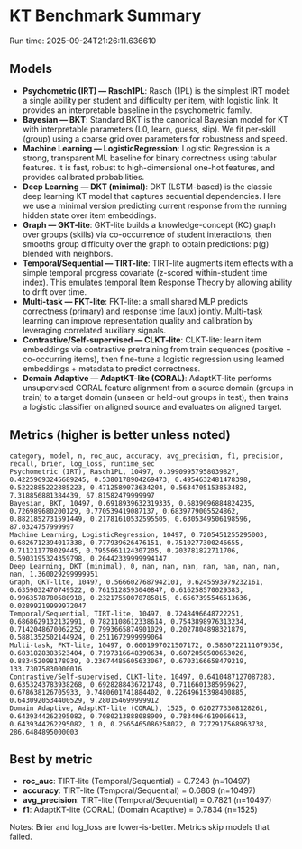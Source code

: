 # KT Benchmark Summary

Run time: 2025-09-24T21:26:11.636610

## Models

- **Psychometric (IRT) — Rasch1PL**: Rasch (1PL) is the simplest IRT model: a single ability per student and difficulty per item, with logistic link. It provides an interpretable baseline in the psychometric family.
- **Bayesian — BKT**: Standard BKT is the canonical Bayesian model for KT with interpretable parameters (L0, learn, guess, slip). We fit per-skill (group) using a coarse grid over parameters for robustness and speed.
- **Machine Learning — LogisticRegression**: Logistic Regression is a strong, transparent ML baseline for binary correctness using tabular features. It is fast, robust to high-dimensional one-hot features, and provides calibrated probabilities.
- **Deep Learning — DKT (minimal)**: DKT (LSTM-based) is the classic deep learning KT model that captures sequential dependencies. Here we use a minimal version predicting current response from the running hidden state over item embeddings.
- **Graph — GKT-lite**: GKT-lite builds a knowledge-concept (KC) graph over groups (skills) via co-occurrence of student interactions, then smooths group difficulty over the graph to obtain predictions: p(g) blended with neighbors.
- **Temporal/Sequential — TIRT-lite**: TIRT-lite augments item effects with a simple temporal progress covariate (z-scored within-student time index). This emulates temporal Item Response Theory by allowing ability to drift over time.
- **Multi-task — FKT-lite**: FKT-lite: a small shared MLP predicts correctness (primary) and response time (aux) jointly. Multi-task learning can improve representation quality and calibration by leveraging correlated auxiliary signals.
- **Contrastive/Self-supervised — CLKT-lite**: CLKT-lite: learn item embeddings via contrastive pretraining from train sequences (positive = co-occurring items), then fine-tune a logistic regression using learned embeddings + metadata to predict correctness.
- **Domain Adaptive — AdaptKT-lite (CORAL)**: AdaptKT-lite performs unsupervised CORAL feature alignment from a source domain (groups in train) to a target domain (unseen or held-out groups in test), then trains a logistic classifier on aligned source and evaluates on aligned target.

## Metrics (higher is better unless noted)

```text
category, model, n, roc_auc, accuracy, avg_precision, f1, precision, recall, brier, log_loss, runtime_sec
Psychometric (IRT), Rasch1PL, 10497, 0.39909957958039827, 0.42259693245689245, 0.5380178904269473, 0.4954632481478398, 0.5222885222885223, 0.4712589073634204, 0.5634705153853482, 7.318856881384439, 67.81582479999997
Bayesian, BKT, 10497, 0.6918939632319335, 0.6839096884824235, 0.726989680200129, 0.770539419087137, 0.6839779005524862, 0.8821852731591449, 0.21781610532595505, 0.6305349506198596, 87.0324757999997
Machine Learning, LogisticRegression, 10497, 0.7205451255295003, 0.6826712394017338, 0.777939626476151, 0.7510277300246655, 0.711211778029445, 0.7955661124307205, 0.203781822711706, 0.5903195324359798, 0.26442339999994147
Deep Learning, DKT (minimal), 0, nan, nan, nan, nan, nan, nan, nan, nan, 1.360029299999951
Graph, GKT-lite, 10497, 0.5666027687942101, 0.6245593979232161, 0.6359032470749522, 0.7615128593040847, 0.616258570029383, 0.9963578780680918, 0.23217550078785815, 0.6567395546513636, 0.02899219999972047
Temporal/Sequential, TIRT-lite, 10497, 0.7248496648722251, 0.6868629132132991, 0.7821108612338614, 0.7543898976313234, 0.7142048670062252, 0.7993665874901029, 0.2027804898321879, 0.5881352502144924, 0.2511672999999064
Multi-task, FKT-lite, 10497, 0.6001997021507172, 0.5860722111079356, 0.6831828383523404, 0.7197316648390634, 0.6072050500653026, 0.883452098178939, 0.23674485605633067, 0.6703166658479219, 133.73075830000016
Contrastive/Self-supervised, CLKT-lite, 10497, 0.6410487127087283, 0.6353243783938268, 0.6928288436721748, 0.7116601385959627, 0.678638126705933, 0.7480601741884402, 0.22649615398400885, 0.6430920534400529, 9.280154699999912
Domain Adaptive, AdaptKT-lite (CORAL), 1525, 0.6202773308128261, 0.6439344262295082, 0.7080213888088909, 0.7834064619066613, 0.6439344262295082, 1.0, 0.2565465086258022, 0.7272917568963738, 286.6484895000003
```
## Best by metric

- **roc_auc**: TIRT-lite (Temporal/Sequential) = 0.7248 (n=10497)
- **accuracy**: TIRT-lite (Temporal/Sequential) = 0.6869 (n=10497)
- **avg_precision**: TIRT-lite (Temporal/Sequential) = 0.7821 (n=10497)
- **f1**: AdaptKT-lite (CORAL) (Domain Adaptive) = 0.7834 (n=1525)

Notes: Brier and log_loss are lower-is-better. Metrics skip models that failed.
